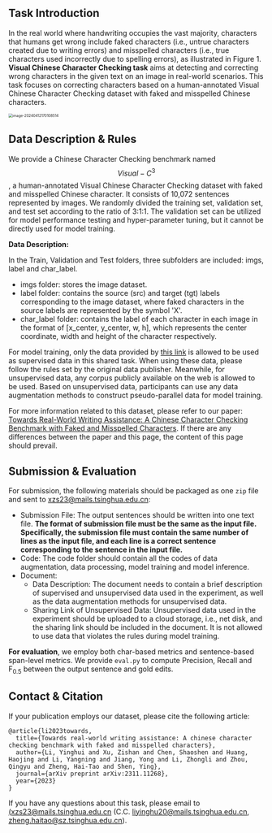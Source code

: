 

## Task Introduction

In the real world where handwriting occupies the vast majority, characters that humans get wrong include faked characters (i.e., untrue characters created due to writing errors) and misspelled characters (i.e., true characters used incorrectly due to spelling errors), as illustrated in Figure 1. **Visual Chinese Character Checking task** aims at detecting and correcting wrong characters in the given text on an image in real-world scenarios. This task focuses on correcting characters based on a human-annotated Visual Chinese Character Checking dataset with faked and misspelled Chinese characters.

<img src="C:\Users\12245\AppData\Roaming\Typora\typora-user-images\image-20240412170108514.png" alt="image-20240412170108514" style="zoom:50%;" />



## Data Description & Rules

We provide a Chinese Character Checking benchmark named $$Visual-C^{3}$$, a human-annotated Visual Chinese Character Checking dataset with faked and misspelled Chinese character. It consists of 10,072 sentences represented by images. We randomly divided the training set, validation set, and test set according to the ratio of 3:1:1. The validation set can be utilized for model performance testing and hyper-parameter tuning, but it cannot be directly used for model training. 

**Data Description:**

In the Train, Validation and Test folders, three subfolders are included: imgs, label and char_label.

- imgs folder: stores the image dataset.
- label folder: contains the source (src) and target (tgt) labels corresponding to the image dataset, where faked characters in the source labels are represented by the symbol 'X'.
- char_label folder: contains the label of each character in each image in the format of [x_center, y_center, w, h], which represents the center coordinate, width and height of the character respectively.

For model training, only the data provided by [this link](https://cloud.tsinghua.edu.cn/d/2dcf9a4315614a02ad77/) is allowed to be used as supervised data in this shared task. When using these data, please follow the rules set by the original data publisher. Meanwhile, for unsupervised data, any corpus publicly available on the web is allowed to be used. Based on unsupervised data, participants can use any data augmentation methods to construct pseudo-parallel data for model training.

For more information related to this dataset, please refer to our paper: [Towards Real-World Writing Assistance: A Chinese Character Checking Benchmark with Faked and Misspelled Characters](https://arxiv.org/abs/2311.11268). If there are any differences between the paper and this page, the content of this page should prevail.



## Submission & Evaluation

For submission, the following materials should be packaged as one `zip` file and sent to [xzs23@mails.tsinghua.edu.cn](mailto:xzs23@mails.tsinghua.edu.cn):

- Submission File: The output sentences should be written into one text file. **The format of submission file must be the same as the input file. Specifically, the submission file must contain the same number of lines as the input file, and each line is a correct sentence corresponding to the sentence in the input file.** 
- Code: The code folder should contain all the codes of data augmentation, data processing, model training and model inference.
- Document:
  - Data Description: The document needs to contain a brief description of supervised and unsupervised data used in the experiment, as well as the data augmentation methods for unsupervised data.
  - Sharing Link of Unsupervised Data: Unsupervised data used in the experiment should be uploaded to a cloud storage, i.e., net disk, and the sharing link should be included in the document. It is not allowed to use data that violates the rules during model training.



**For evaluation**, we employ both char-based metrics and sentence-based span-level metrics. We provide `eval.py` to compute Precision, Recall and $\text{F}_{0.5}$ between the output sentence and gold edits.



## Contact & Citation

If your publication employs our dataset, please cite the following article:

```
@article{li2023towards,
  title={Towards real-world writing assistance: A chinese character checking benchmark with faked and misspelled characters},
  author={Li, Yinghui and Xu, Zishan and Chen, Shaoshen and Huang, Haojing and Li, Yangning and Jiang, Yong and Li, Zhongli and Zhou, Qingyu and Zheng, Hai-Tao and Shen, Ying},
  journal={arXiv preprint arXiv:2311.11268},
  year={2023}
}
```

If you have any questions about this task, please email to [(xzs23@mails.tsinghua.edu.cn](mailto:xzs23@mails.tsinghua.edu.cn) (C.C. [liyinghu20@mails.tsinghua.edu.cn](mailto:liyinghu20@mails.tsinghua.edu.cn), [zheng.haitao@sz.tsinghua.edu.cn](mailto:zheng.haitao@sz.tsinghua.edu.cn)).